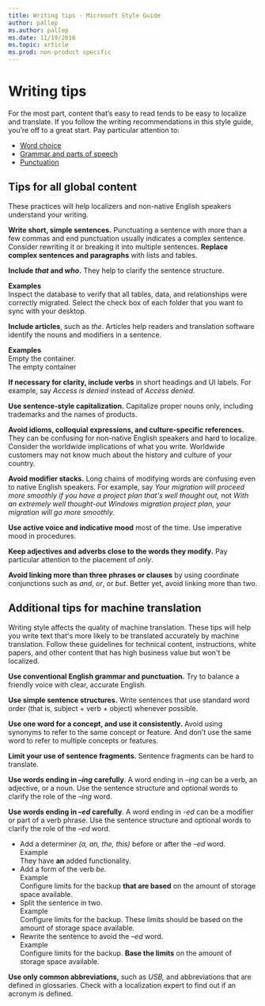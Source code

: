 ```yaml
---
title: Writing tips - Microsoft Style Guide
author: pallep
ms.author: pallep
ms.date: 11/19/2016
ms.topic: article
ms.prod: non-product specific
---
```


# Writing tips

For
the most part, content that’s easy to read tends to be easy to localize
and translate. If you follow the writing recommendations in this style
guide, you’re off to a great start. Pay particular attention to:

  - [Word choice](/style-guide/word-choice/)
  - [Grammar and parts of speech](/style-guide/grammar/grammar-and-parts-of-speech)
  - [Punctuation](/style-guide/punctuation/)

## Tips for all global content

These practices will help localizers and non-native English speakers understand your writing.

**Write short, simple sentences.**
Punctuating a sentence with more than a few commas and end punctuation
usually indicates a complex sentence. Consider rewriting it or breaking
it into multiple sentences. 
**Replace complex sentences and paragraphs** with lists and tables.

**Include *that* and *who*.** They help to clarify the sentence structure. 

**Examples**  
Inspect the database to verify that all tables, data, and relationships were correctly migrated.
Select the check box of each folder that you want to sync with your desktop.

**Include articles**, such as *the*. Articles help readers and translation software identify the nouns and modifiers in a sentence. 

**Examples**  
Empty the container.  
The empty container

**If necessary for clarity, include verbs** in short headings and UI labels. For example, say *Access is denied* instead of *Access denied.*

**Use sentence-style capitalization.** Capitalize proper nouns only, including trademarks and the names of products. 

**Avoid idioms, colloquial expressions, and culture-specific references.**
They can be confusing for non-native English speakers and hard to
localize. Consider the worldwide implications of what you write.
Worldwide customers may not know much about the history and culture of
your country. 

**Avoid modifier stacks.** Long chains of modifying words are confusing even to native English speakers. For example, say *Your migration will proceed more smoothly if you have a project plan that's well thought out,* not *With an extremely well thought-out Windows migration project plan, your migration will go more smoothly.*

**Use active voice and indicative mood** most of the time. Use imperative mood in procedures.

**Keep adjectives and adverbs close to the words they modify.** Pay particular attention to the placement of *only*.

**Avoid linking more than three phrases or clauses** by using coordinate conjunctions such as *and*, *or*, or *but*. Better yet, avoid linking more than two. 

## Additional tips for machine translation

Writing
style affects the quality of machine translation. These tips will help
you write text that's more likely to be translated accurately by machine
translation. Follow these guidelines for technical content,
instructions, white papers, and other content that has high business
value but won't be localized.

**Use conventional English grammar and punctuation.** Try to balance a friendly voice with clear, accurate English.

**Use simple sentence structures.** Write sentences that use standard word order (that is, subject + verb + object) whenever possible.

**Use one word for a concept, and use it consistently.** Avoid
using synonyms to refer to the same concept or feature. And don’t use
the same word to refer to multiple concepts or features.

**Limit your use of sentence fragments.** Sentence fragments can be hard to translate.

**Use words ending in *–ing* carefully**. A word ending in *–ing* can be a verb, an adjective, or a noun. Use the sentence structure and optional words to clarify the role of the *–ing* word.

**Use words ending in *–ed* carefully**. A word ending in *-ed* can be a modifier or part of a verb phrase. Use the sentence structure and optional words to clarify the role of the *–ed* word.

  - Add a determiner *(a, an, the, this)* before or after the *–ed* word.  
Example  
They have **an** added functionality.
  - Add a form of the verb *be*.  
Example  
Configure limits for the backup **that are based** on the amount of storage space available.
  - Split the sentence in two.  
Example  
Configure limits for the backup. These limits should be based on the amount of storage space available.
  - Rewrite the sentence to avoid the *–ed* word.  
Example  
Configure limits for the backup. **Base the limits** on the amount of storage space available.

**Use only common abbreviations,** such as *USB,* and
abbreviations that are defined in glossaries. Check with a
localization expert to find out if an acronym is defined. 
